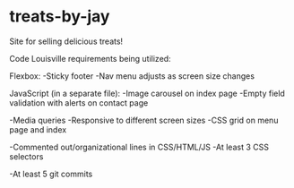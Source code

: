 # treats-by-jay
Site for selling delicious treats!

Code Louisville requirements being utilized:

Flexbox:
-Sticky footer
-Nav menu adjusts as screen size changes 

JavaScript (in a separate file):
-Image carousel on index page
-Empty field validation with alerts on contact page 

-Media queries
-Responsive to different screen sizes
-CSS grid on menu page and index

-Commented out/organizational lines in CSS/HTML/JS
-At least 3 CSS selectors 

-At least 5 git commits
